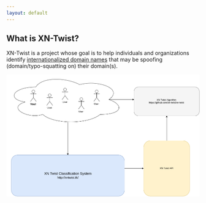 ```yaml
---
layout: default
---
```


## What is XN-Twist?

XN-Twist is a project whose goal is to help individuals and organizations identify [internationalized domain names](https://wikipedia.org/wiki/Internationalized_domain_name) that may be spoofing (domain/typo-squatting on) their domain(s).

![XN Twist](xn-twist.png)
